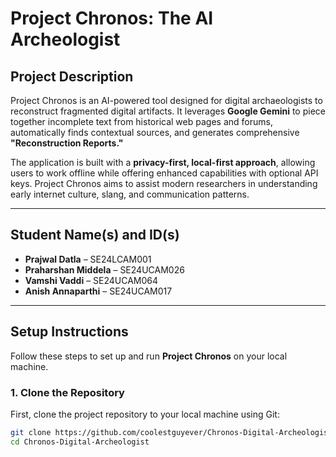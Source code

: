 # Project Chronos: The AI Archeologist

## Project Description

Project Chronos is an AI-powered tool designed for digital archaeologists to reconstruct fragmented digital artifacts. It leverages **Google Gemini** to piece together incomplete text from historical web pages and forums, automatically finds contextual sources, and generates comprehensive **"Reconstruction Reports."**  

The application is built with a **privacy-first, local-first approach**, allowing users to work offline while offering enhanced capabilities with optional API keys. Project Chronos aims to assist modern researchers in understanding early internet culture, slang, and communication patterns.

---

## Student Name(s) and ID(s)

* **Prajwal Datla** – SE24LCAM001  
* **Praharshan Middela** – SE24UCAM026  
* **Vamshi Vaddi** – SE24UCAM064  
* **Anish Annaparthi** – SE24UCAM017  

---

## Setup Instructions

Follow these steps to set up and run **Project Chronos** on your local machine.

### 1. Clone the Repository

First, clone the project repository to your local machine using Git:

```bash
git clone https://github.com/coolestguyever/Chronos-Digital-Archeologist.git
cd Chronos-Digital-Archeologist
